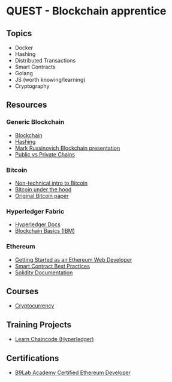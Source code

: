 # QUEST - Blockchain apprentice

## Topics
 - Docker
 - Hashing 
 - Distributed Transactions
 - Smart Contracts
 - Golang
 - JS (worth knowing/learning)
 - Cryptography 

 
## Resources
### Generic Blockchain
 - [Blockchain](https://en.wikipedia.org/wiki/Blockchain)
 - [Hashing](https://medium.com/@ConsenSys/blockchain-underpinnings-hashing-7f4746cbd66b)
 - [Mark Russinovich Blockchain presentation](https://onedrive.live.com/view.aspx?resid=D026B4699190F1E6!2659&ithint=file%2cpptx)
 - [Public vs Private Chains](https://blog.slock.it/public-vs-private-chain-7b7ca45044f)
### Bitcoin
 - [Non-technical intro to Bitcoin](https://www.youtube.com/watch?v=l9jOJk30eQs)
 - [Bitcoin under the hood](https://www.youtube.com/watch?v=Lx9zgZCMqXE&t=233s)
 - [Original Bitcoin paper](https://bitcoin.org/bitcoin.pdf)
### Hyperledger Fabric
 - [Hyperledger Docs](http://hyperledger-fabric.readthedocs.io/en/latest/chaincode.html)
 - [Blockchain Basics (IBM)](https://www.ibm.com/developerworks/cloud/library/cl-blockchain-basics-intro-bluemix-trs/index.html)
### Ethereum
 - [Getting Started as an Ethereum Web Developer](https://hackernoon.com/getting-started-as-an-ethereum-web-developer-9a2a4ab47baf)
 - [Smart Contract Best Practices](https://github.com/ConsenSys/smart-contract-best-practices)
 - [Solidity Documentation](https://solidity.readthedocs.io/en/develop/)
 ## Courses
 - [Cryptocurrency](https://www.coursera.org/learn/cryptocurrency)
 
 
## Training Projects
 - [Learn Chaincode (Hyperledger)](https://github.com/IBM-Blockchain/learn-chaincode)
 
## Certifications
 - [B9Lab Academy Certified Ethereum Developer](https://academy.b9lab.com/)
